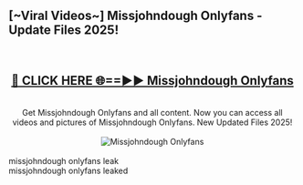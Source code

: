 <h2>[~Viral Videos~] Missjohndough Onlyfans - Update Files 2025!</h2>
<br>
<div align="center">
<h2><a href="https://betterlinks.top/A2PfLJ" rel="nofollow">🔴 CLICK HERE 🌐==►► Missjohndough Onlyfans</a></h2>
<br>
Get Missjohndough Onlyfans and all content. Now you can access all videos and pictures of Missjohndough Onlyfans. New Updated Files 2025!
<br>
<br>
<a href="https://betterlinks.top/A2PfLJ" rel="nofollow" data-target="animated-image.originalLink"><img src="https://i.ibb.co.com/WyWwxjT/player-gif2.gif" alt="Missjohndough Onlyfans" style="max-width: 100%; display: inline-block;" data-target="animated-image.originalImage"></a>
</div>
<br>
missjohndough onlyfans leak<br>
missjohndough onlyfans leaked